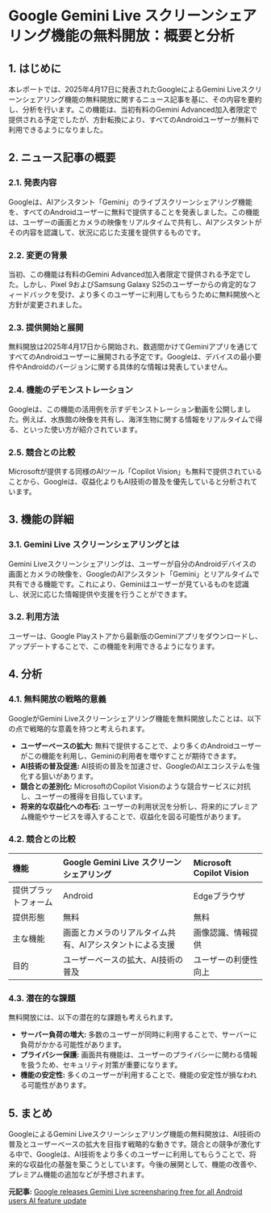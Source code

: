 # Google Gemini Live スクリーンシェアリング機能の無料開放：概要と分析

## 1. はじめに

本レポートでは、2025年4月17日に発表されたGoogleによるGemini Liveスクリーンシェアリング機能の無料開放に関するニュース記事を基に、その内容を要約し、分析を行います。この機能は、当初有料のGemini Advanced加入者限定で提供される予定でしたが、方針転換により、すべてのAndroidユーザーが無料で利用できるようになりました。

## 2. ニュース記事の概要

### 2.1. 発表内容

Googleは、AIアシスタント「Gemini」のライブスクリーンシェアリング機能を、すべてのAndroidユーザーに無料で提供することを発表しました。この機能は、ユーザーの画面とカメラの映像をリアルタイムで共有し、AIアシスタントがその内容を認識して、状況に応じた支援を提供するものです。

### 2.2. 変更の背景

当初、この機能は有料のGemini Advanced加入者限定で提供される予定でした。しかし、Pixel 9およびSamsung Galaxy S25のユーザーからの肯定的なフィードバックを受け、より多くのユーザーに利用してもらうために無料開放へと方針が変更されました。

### 2.3. 提供開始と展開

無料開放は2025年4月17日から開始され、数週間かけてGeminiアプリを通じてすべてのAndroidユーザーに展開される予定です。Googleは、デバイスの最小要件やAndroidのバージョンに関する具体的な情報は発表していません。

### 2.4. 機能のデモンストレーション

Googleは、この機能の活用例を示すデモンストレーション動画を公開しました。例えば、水族館の映像を共有し、海洋生物に関する情報をリアルタイムで得る、といった使い方が紹介されています。

### 2.5. 競合との比較

Microsoftが提供する同様のAIツール「Copilot Vision」も無料で提供されていることから、Googleは、収益化よりもAI技術の普及を優先していると分析されています。

## 3. 機能の詳細

### 3.1. Gemini Live スクリーンシェアリングとは

Gemini Liveスクリーンシェアリングは、ユーザーが自分のAndroidデバイスの画面とカメラの映像を、GoogleのAIアシスタント「Gemini」とリアルタイムで共有できる機能です。これにより、Geminiはユーザーが見ているものを認識し、状況に応じた情報提供や支援を行うことができます。

### 3.2. 利用方法

ユーザーは、Google Playストアから最新版のGeminiアプリをダウンロードし、アップデートすることで、この機能を利用できるようになります。

## 4. 分析

### 4.1. 無料開放の戦略的意義

GoogleがGemini Liveスクリーンシェアリング機能を無料開放したことは、以下の点で戦略的な意義を持つと考えられます。

* **ユーザーベースの拡大:** 無料で提供することで、より多くのAndroidユーザーがこの機能を利用し、Geminiの利用者を増やすことが期待できます。
* **AI技術の普及促進:** AI技術の普及を加速させ、GoogleのAIエコシステムを強化する狙いがあります。
* **競合との差別化:** MicrosoftのCopilot Visionのような競合サービスに対抗し、ユーザーの獲得を目指しています。
* **将来的な収益化への布石:** ユーザーの利用状況を分析し、将来的にプレミアム機能やサービスを導入することで、収益化を図る可能性があります。

### 4.2. 競合との比較

| 機能 | Google Gemini Live スクリーンシェアリング | Microsoft Copilot Vision |
| :--------------------------------- | :---------------------------------------- | :----------------------- |
| 提供プラットフォーム | Android | Edgeブラウザ |
| 提供形態 | 無料 | 無料 |
| 主な機能 | 画面とカメラのリアルタイム共有、AIアシスタントによる支援 | 画像認識、情報提供 |
| 目的 | ユーザーベースの拡大、AI技術の普及 | ユーザーの利便性向上 |

### 4.3. 潜在的な課題

無料開放には、以下の潜在的な課題も考えられます。

* **サーバー負荷の増大:** 多数のユーザーが同時に利用することで、サーバーに負荷がかかる可能性があります。
* **プライバシー保護:** 画面共有機能は、ユーザーのプライバシーに関わる情報を扱うため、セキュリティ対策が重要になります。
* **機能の安定性:** 多くのユーザーが利用することで、機能の安定性が損なわれる可能性があります。

## 5. まとめ

GoogleによるGemini Liveスクリーンシェアリング機能の無料開放は、AI技術の普及とユーザーベースの拡大を目指す戦略的な動きです。競合との競争が激化する中で、Googleは、AI技術をより多くのユーザーに利用してもらうことで、将来的な収益化の基盤を築こうとしています。今後の展開として、機能の改善や、プレミアム機能の追加などが予想されます。


**元記事:** [Google releases Gemini Live screensharing free for all Android users AI feature update](https://www.samaa.tv/2087331909-google-makes-gemini-live-screensharing-free-for-all-android-users)